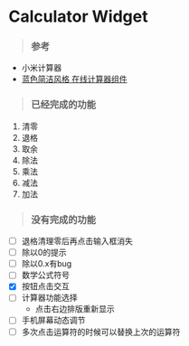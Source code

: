<!--
 * @Date        : 2020-04-08 14:38:06
 * @LastEditors : anlzou
 * @Github      : https://github.com/anlzou
 * @LastEditTime: 2020-04-09 00:27:22
 * @FilePath    : \CalculatorWidget\README.md
 * @Describe    : 
 -->

# Calculator Widget
> ### 参考
- 小米计算器
- [蓝色简洁风格 在线计算器组件](https://www.51qianduan.com/temp/15947.html)
> ### 已经完成的功能 
1. 清零
2. 退格
3. 取余
4. 除法
5. 乘法
6. 减法
7. 加法
> ### 没有完成的功能
- [ ] 退格清理零后再点击输入框消失
- [ ] 除以0的提示
- [ ] 除以0.x有bug
- [ ] 数学公式符号
- [x] 按钮点击交互
- [ ] 计算器功能选择
  - 点击右边排版重新显示
- [ ] 手机屏幕动态调节  
- [ ] 多次点击运算符的时候可以替换上次的运算符